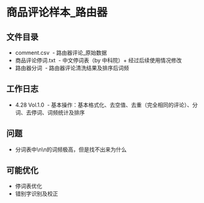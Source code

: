 # 商品评论样本_路由器
## 文件目录
- comment.csv
  - 路由器评论_原始数据
- 商品评论停词.txt
  - 中文停词表（by 中科院）+ 经过后续使用情况修改
- 路由器分词
  - 路由器评论清洗结果及排序后词频
## 工作日志
- 4.28 Vol.1.0
  - 基本操作：基本格式化、去空值、去重（完全相同的评论）、分词、去停词、词频统计及排序
## 问题
- 分词表中\n\n的词频极高，但是找不出来为什么
## 可能优化
- 停词表优化
- 错别字识别及校正
